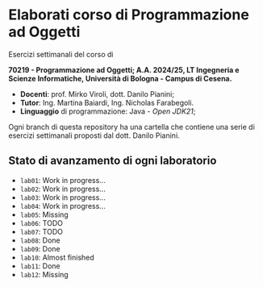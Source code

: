 # Elaborati corso di Programmazione ad Oggetti
Esercizi settimanali del corso di

**70219 - Programmazione ad Oggetti; A.A. 2024/25, LT Ingegneria e Scienze Informatiche, Università di Bologna - Campus di Cesena.**

- **Docenti**: prof. Mirko Viroli, dott. Danilo Pianini;
- **Tutor**: Ing. Martina Baiardi, Ing. Nicholas Farabegoli.
- **Linguaggio** di programmazione: Java - _Open JDK21_;

Ogni branch di questa repository ha una cartella che contiene una serie di esercizi settimanali proposti dal dott. Danilo Pianini.

## Stato di avanzamento di ogni laboratorio

- `lab01`: Work in progress...
- `lab02`: Work in progress...
- `lab03`: Work in progress...
- `lab04`: Work in progress...
- `lab05`: Missing
- `lab06`: TODO
- `lab07`: TODO
- `lab08`: Done
- `lab09`: Done
- `lab10`: Almost finished
- `lab11`: Done
- `lab12`: Missing
